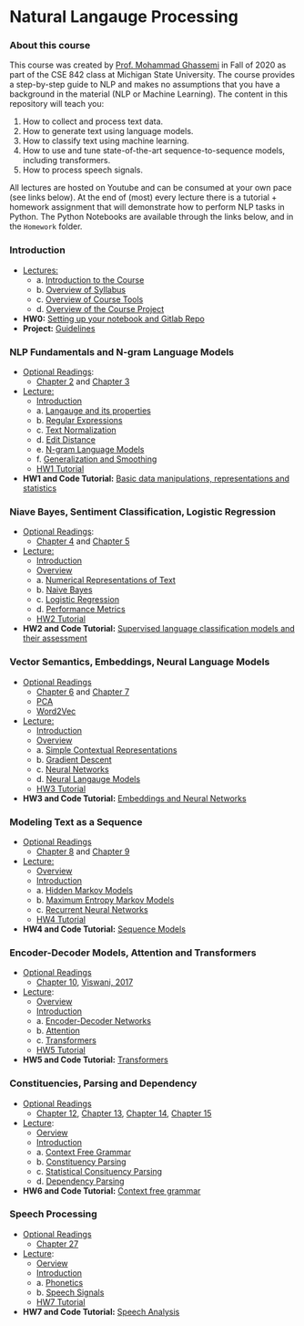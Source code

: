 # Natural Langauge Processing


### About this course
This course was created by [Prof. Mohammad Ghassemi](https://ghassemi.xyz) in Fall of 2020 as part of the CSE 842 class at Michigan State University. The course provides a step-by-step guide to NLP and makes no assumptions that you have a background in the material (NLP or Machine Learning). The content in this repository will teach you:

1. How to collect and process text data.
2. How to generate text using language models.
3. How to classify text using machine learning.
4. How to use and tune state-of-the-art sequence-to-sequence models, including transformers.
5. How to process speech signals.

All lectures are hosted on Youtube and can be consumed at your own pace (see links below). At the end of (most) every lecture there is a tutorial + homework assignment that will demonstrate how to perform NLP tasks in Python. The Python Notebooks are available through the links below, and in the `Homework` folder.


### Introduction
- <u>Lectures:</u> 
  - a. [Introduction to the Course](https://youtu.be/-4OsuTi8OkE) 
  - b. [Overview of Syllabus](https://youtu.be/92gDHHGmJeo) 
  - c. [Overview of Course Tools](https://youtu.be/xGNys9rDEsQ)
  - d. [Overview of the Course Project](https://youtu.be/Jmdo5YjPIOo)
- **HW0:** [Setting up your notebook and Gitlab Repo](homework/HW0/Instructions.md)
- **Project:** [Guidelines](project/Instructions.md)


### NLP Fundamentals and N-gram Language Models
- <u>Optional Readings</u>:
  - [Chapter 2](https://web.stanford.edu/~jurafsky/slp3/2.pdf) and [Chapter 3](https://web.stanford.edu/~jurafsky/slp3/3.pdf)
- <u>Lecture:</u> 
  - [Introduction](https://youtu.be/lwzyB0zendM)
  - a. [Langauge and its properties](https://youtu.be/662hOEPxEVo)
  - b. [Regular Expressions](https://youtu.be/Xv51Z73yaYU) 
  - c. [Text Normalization](https://youtu.be/aFUXV7-WUFM) 
  - d. [Edit Distance](https://youtu.be/SNEZ5beES-k) 
  - e. [N-gram Language Models](https://youtu.be/P3d7D78Cj1E) 
  - f. [Generalization and Smoothing](https://youtu.be/vpJ_Iw63cFU)
  - [HW1 Tutorial](https://youtu.be/JdtuvnOhCZM)
- **HW1 and Code Tutorial:** [Basic data manipulations, representations and statistics](homework/HW1/assignment.ipynb)


### Niave Bayes, Sentiment Classification, Logistic Regression
- <u>Optional Readings</u>:
  - [Chapter 4](https://web.stanford.edu/~jurafsky/slp3/4.pdf) and [Chapter 5](https://web.stanford.edu/~jurafsky/slp3/5.pdf)
- <u>Lecture:</u> 
  - [Introduction](https://youtu.be/nmVSwvhQAtM) 
  - [Overview](https://youtu.be/wCKpJNKcyGU)
  - a. [Numerical Representations of Text](https://youtu.be/qzYouqf45sQ)
  - b. [Naive Bayes](https://youtu.be/TlNjXaI7F_M)
  - c. [Logistic Regression](https://youtu.be/TbjUaZLhJVc)
  - d. [Performance Metrics](https://youtu.be/wfJk_9xRGNc)
  - [HW2 Tutorial](https://youtu.be/xVf1vcIeqVI)
- **HW2 and Code Tutorial:** [Supervised language classification models and their assessment](homework/HW2/assignment.ipynb)


### Vector Semantics, Embeddings, Neural Language Models
- <u>Optional Readings</u>
  - [Chapter 6](https://web.stanford.edu/~jurafsky/slp3/6.pdf) and [Chapter 7](https://web.stanford.edu/~jurafsky/slp3/7.pdf)
  - [PCA](https://builtin.com/data-science/step-step-explanation-principal-component-analysis)
  - [Word2Vec](https://lilianweng.github.io/lil-log/2017/10/15/learning-word-embedding.html)
- <u>Lecture:</u> 
  - [Introduction](https://youtu.be/OC-JQimrkAs)
  - [Overview](https://youtu.be/Nfw8Yjo-kis)
  - a. [Simple Contextual Representations](https://youtu.be/LGJSZCvBT3g)
  - b. [Gradient Descent](https://youtu.be/pfJimE8ed-g)
  - c. [Neural Networks](https://youtu.be/9EjCkNLJvs4)
  - d. [Neural Langauge Models](https://youtu.be/y4zDz3MwrEw)
  - [HW3 Tutorial](https://youtu.be/JLX-2X7gb8o)
- **HW3 and Code Tutorial:** [Embeddings and Neural Networks](homework/HW3)


### Modeling Text as a Sequence
- <u>Optional Readings</u>
  - [Chapter 8](https://web.stanford.edu/~jurafsky/slp3/8.pdf) and [Chapter 9](https://web.stanford.edu/~jurafsky/slp3/9.pdf)
- <u>Lecture:</u>  
  - [Overview](https://youtu.be/5Hjf1c9_icQ)
  - [Introduction](https://youtu.be/VtZjvQhXy1w)
  - a. [Hidden Markov Models](https://youtu.be/7ak1_zDUgEg)
  - b. [Maximum Entropy Markov Models](https://youtu.be/FtXRkzLKnpQ)
  - c. [Recurrent Neural Networks](https://youtu.be/RMLW-BKy-lk)
  - [HW4 Tutorial](https://youtu.be/-jP8vuzsid4)
- **HW4 and Code Tutorial:**  [Sequence Models](homework/HW4)
  

### Encoder-Decoder Models, Attention and Transformers
- <u>Optional Readings</u>
  - [Chapter 10](https://web.stanford.edu/~jurafsky/slp3/10.pdf), [Viswani, 2017](https://arxiv.org/pdf/1706.03762.pdf)
- <u>Lecture</u>: 
  - [Overview](https://youtu.be/m3d7MERBSrc) 
  - [Introduction](https://youtu.be/aJ9AR9NQG1E)
  - a. [Encoder-Decoder Networks](https://youtu.be/Xe8Y1emJlMk)
  - b. [Attention](https://youtu.be/DZgHT1jsjeE)
  - c. [Transformers](https://youtu.be/GyC1lVT3Urw)
  - [HW5 Tutorial](https://youtu.be/WD14dradNrY)
- **HW5 and Code Tutorial:** [Transformers](homework/HW5)
   
   
### Constituencies, Parsing and Dependency
- <u>Optional Readings</u>
  - [Chapter 12](https://web.stanford.edu/~jurafsky/slp3/12.pdf), [Chapter 13](https://web.stanford.edu/~jurafsky/slp3/13.pdf), [Chapter 14](https://web.stanford.edu/~jurafsky/slp3/14.pdf), [Chapter 15](https://web.stanford.edu/~jurafsky/slp3/15.pdf)
- <u>Lecture</u>: 
  - [Oerview](https://youtu.be/pXTrY2GPMn0)
  - [Introduction](https://youtu.be/El4r91dgCTQ)
  - a. [Context Free Grammar](https://youtu.be/kq4aUYzLlb0)
  - b. [Constituency Parsing](https://youtu.be/_OpOoiySZRA)
  - c. [Statistical Consituency Parsing](https://youtu.be/avmq_oVGOOM)
  - d. [Dependency Parsing](https://youtu.be/2jLk93iIyrw)
- **HW6 and Code Tutorial:** [Context free grammar](homework/HW6)


### Speech Processing
- <u>Optional Readings</u>
  - [Chapter 27](https://web.stanford.edu/~jurafsky/slp3/27.pdf)
- <u>Lecture</u>: 
  - [Oerview](https://youtu.be/yZ-3fF9ECGk)
  - [Introduction](https://youtu.be/6L1XBid5aws)
  - a. [Phonetics](https://youtu.be/y8kEwd2DJNw)
  - b. [Speech Signals](https://youtu.be/RPHRxRS_wbY)
  - [HW7 Tutorial](https://youtu.be/29P7q84xGls)
- **HW7 and Code Tutorial:** [Speech Analysis](homework/HW7)
